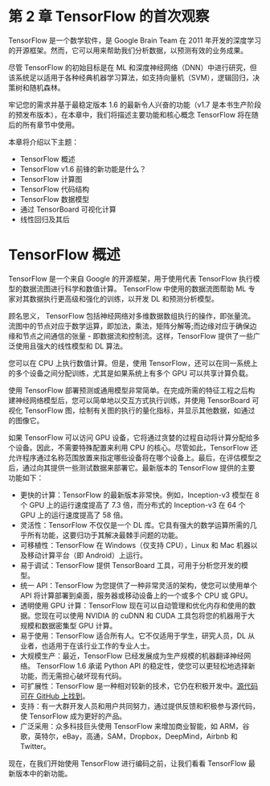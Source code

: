 # 第 2 章 TensorFlow 的首次观察

TensorFlow 是一个数学软件，是 Google Brain Team 在 2011 年开发的深度学习的开源框架。然而，它可以用来帮助我们分析数据，以预测有效的业务成果。

尽管 TensorFlow 的初始目标是在 ML 和深度神经网络（DNN）中进行研究，但该系统足以适用于各种经典机器学习算法，如支持向量机（SVM），逻辑回归，决策树和随机森林。

牢记您的需求并基于最稳定版本 1.6 的最新令人兴奋的功能（v1.7 是本书生产阶段的预发布版本），在本章中，我们将描述主要功能和核心概念 TensorFlow 将在随后的所有章节中使用。

本章将介绍以下主题：

*   TensorFlow 概述
*   TensorFlow v1.6 前锋的新功能是什么？
*   TensorFlow 计算图
*   TensorFlow 代码结构
*   TensorFlow 数据模型
*   通过 TensorBoard 可视化计算
*   线性回归及其后

# TensorFlow 概述

TensorFlow 是一个来自 Google 的开源框架，用于使用代表 TensorFlow 执行模型的数据流图进行科学和数值计算。 TensorFlow 中使用的数据流图帮助 ML 专家对其数据执行更高级和强化的训练，以开发 DL 和预测分析模型。

顾名思义，  TensorFlow 包括神经网络对多维数据数组执行的操作，即张量流。流图中的节点对应于数学运算，即加法，乘法，矩阵分解等;而边缘对应于确保边缘和节点之间通信的张量 - 即数据流和控制流。这样，TensorFlow 提供了一些广泛使用且强大的线性模型和 DL 算法。

您可以在 CPU 上执行数值计算。但是，使用 TensorFlow，还可以在同一系统上的多个设备之间分配训练，尤其是如果系统上有多个 GPU 可以共享计算负载。

使用 TensorFlow 部署预测或通用模型非常简单。在完成所需的特征工程之后构建神经网络模型后，您可以简单地以交互方式执行训练，并使用 TensorBoard 可视化 TensorFlow 图，绘制有关图的执行的量化指标，并显示其他数据，如通过的图像它。

如果 TensorFlow 可以访问 GPU 设备，它将通过贪婪的过程自动将计算分配给多个设备。因此，不需要特殊配置来利用 CPU 的核心。尽管如此，TensorFlow 还允许程序通过名称范围放置来指定哪些设备将在哪个设备上。最后，在评估模型之后，通过向其提供一些测试数据来部署它。最新版本的  TensorFlow 提供的主要功能如下：

*   更快的计算：TensorFlow 的最新版本非常快。例如，Inception-v3 模型在 8 个 GPU 上的运行速度提高了 7.3 倍，而分布式的 Inception-v3 在 64 个 GPU 上的运行速度提高了 58 倍。
*   灵活性：TensorFlow 不仅仅是一个 DL 库。它具有强大的数学运算所需的几乎所有功能，这要归功于其解决最棘手问题的功能。
*   可移植性：TensorFlow 在 Windows（仅支持 CPU），Linux 和 Mac 机器以及移动计算平台（即 Android）上运行。
*   易于调试：TensorFlow 提供 TensorBoard 工具，可用于分析您开发的模型。
*   统一 API：TensorFlow 为您提供了一种非常灵活的架构，使您可以使用单个 API 将计算部署到桌面，服务器或移动设备上的一个或多个 CPU 或 GPU。
*   透明使用 GPU 计算：TensorFlow 现在可以自动管理和优化内存和使用的数据。您现在可以使用 NVIDIA 的 cuDNN 和 CUDA 工具包将您的机器用于大规模和数据密集型 GPU 计算。
*   易于使用：TensorFlow 适合所有人。它不仅适用于学生，研究人员，DL 从业者，也适用于在该行业工作的专业人士。
*   大规模生产：最近，TensorFlow 已经发展成为生产规模的机器翻译神经网络。 TensorFlow 1.6 承诺 Python API 的稳定性，使您可以更轻松地选择新功能，而无需担心破坏现有代码。
*   可扩展性：TensorFlow 是一种相对较新的技术，它仍在积极开发中。[源代码可在 GitHub 上找到](https://github.com/tensorflow/tensorflow)。
*   支持：有一大群开发人员和用户共同努力，通过提供反馈和积极参与源代码，使 TensorFlow 成为更好的产品。
*   广泛采用：众多科技巨头使用 TensorFlow 来增加商业智能，如 ARM，谷歌，英特尔，eBay，高通，SAM，Dropbox，DeepMind，Airbnb 和 Twitter。

现在，在我们开始使用 TensorFlow 进行编码之前，让我们看看 TensorFlow 最新版本中的新功能。